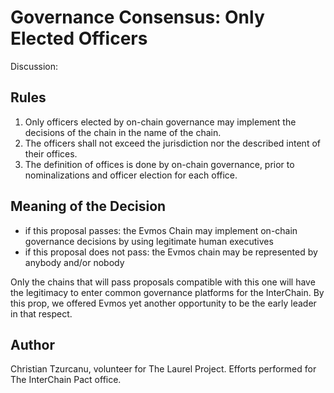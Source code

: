 # Governance Consensus: Only Elected Officers

Discussion: 

## Rules

1. Only officers elected by on-chain governance may implement the decisions of the chain in the name of the chain.
2. The officers shall not exceed the jurisdiction nor the described intent of their offices.
3. The definition of offices is done by on-chain governance, prior to nominalizations and officer election for each office.

## Meaning of the Decision

- if this proposal passes: the Evmos Chain may implement on-chain governance decisions by using legitimate human executives
- if this proposal does not pass: the Evmos chain may be represented by anybody and/or nobody

Only the chains that will pass proposals compatible with this one will have the legitimacy to enter common governance platforms for the InterChain. By this prop, we offered Evmos yet another opportunity to be the early leader in that respect.

## Author

Christian Tzurcanu, volunteer for The Laurel Project. Efforts performed for The InterChain Pact office.
